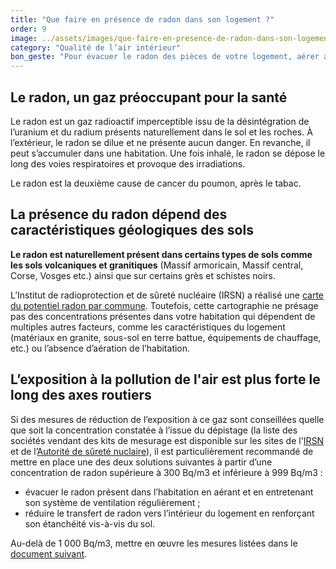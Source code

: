 ```yaml
---
title: "Que faire en présence de radon dans son logement ?"
order: 9
image: ../assets/images/que-faire-en-presence-de-radon-dans-son-logement.jpg
category: "Qualité de l’air intérieur"
bon_geste: "Pour évacuer le radon des pièces de votre logement, aérer au moins 10 minutes par jour, hiver comme été."
---
```


## Le radon, un gaz préoccupant pour la santé

Le radon est un gaz radioactif imperceptible issu de la désintégration de l’uranium et du radium présents naturellement dans le sol et les roches. À l’extérieur, le radon se dilue et ne présente aucun danger. En revanche, il peut s’accumuler dans une habitation. Une fois inhalé, le radon se dépose le long des voies respiratoires et provoque des irradiations. 

Le radon est la deuxième cause de cancer du poumon, après le tabac.

## La présence du radon dépend des caractéristiques géologiques des sols

**Le radon est naturellement présent dans certains types de sols comme les sols volcaniques et granitiques** (Massif armoricain, Massif central, Corse, Vosges etc.) ainsi que sur certains grès et schistes noirs.

L’Institut de radioprotection et de sûreté nucléaire (IRSN) a réalisé une [carte du potentiel radon par commune](https://www.irsn.fr/FR/connaissances/Environnement/expertises-radioactivite-naturelle/radon/Pages/5-cartographie-potentiel-radon-commune.aspx). Toutefois, cette cartographie ne présage pas des concentrations présentes dans votre habitation qui dépendent de multiples autres facteurs, comme les caractéristiques du logement (matériaux en granite, sous-sol en terre battue, équipements de chauffage, etc.) ou l’absence d’aération de l’habitation.

## L’exposition à la pollution de l'air est plus forte le long des axes routiers

Si des mesures de réduction de l’exposition à ce gaz sont conseillées quelle que soit la concentration constatée à l’issue du dépistage (la liste des sociétés vendant des kits de mesurage est disponible sur les sites de l'[IRSN](https://www.irsn.fr/FR/Pages/Home.aspx) et de l’[Autorité de sûreté nuclaire](https://www.asn.fr/espace-professionnels/agrements-controles-et-mesures/organismes-agrees-pour-la-mesure-du-radon)), il est particulièrement recommandé de mettre en place une des deux solutions suivantes à partir d’une concentration de radon supérieure à 300 Bq/m3 et inférieure à 999 Bq/m3 :
- évacuer le radon présent dans l’habitation en aérant et en entretenant son système de ventilation régulièrement ;
- réduire le transfert de radon vers l’intérieur du logement en renforçant son étanchéité vis-à-vis du sol.
 
Au-delà de 1 000 Bq/m3, mettre en œuvre les mesures listées dans le [document suivant](https://www.legifrance.gouv.fr/jorf/article_jo/JORFARTI000038184974).
